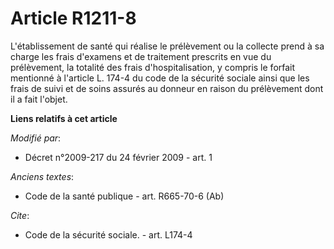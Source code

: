 # Article R1211-8

L'établissement de santé qui réalise le prélèvement ou la collecte prend à sa charge les frais d'examens et de traitement
prescrits en vue du prélèvement, la totalité des frais d'hospitalisation, y compris le forfait mentionné à l'article L. 174-4
du code de la sécurité sociale ainsi que les frais de suivi et de soins assurés au donneur en raison du prélèvement dont il a
fait l'objet.

**Liens relatifs à cet article**

_Modifié par_:

  - Décret n°2009-217 du 24 février 2009 - art. 1

_Anciens textes_:

  - Code de la santé publique - art. R665-70-6 (Ab)

_Cite_:

  - Code de la sécurité sociale. - art. L174-4
